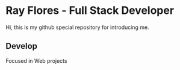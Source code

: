 # Ray Flores - Full Stack Developer
Hi, this is my github special repository for introducing me.

## Develop
Focused in Web projects
